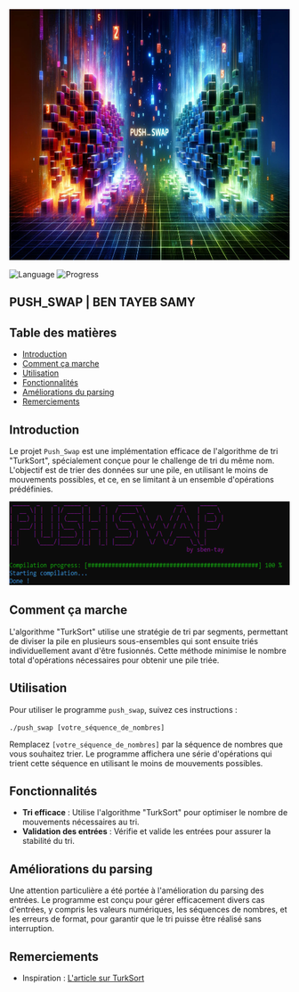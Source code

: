 <div align="center">
  <img height="450" src="https://raw.githubusercontent.com/Kurama77190/PUSH_SWAP/main/img/LOGO%20PUSH_SWAP.jpg"  />
</div>

![Language](https://img.shields.io/badge/language-C-blue)
![Progress](https://img.shields.io/badge/progress-completed-green)

## PUSH_SWAP | BEN TAYEB SAMY

## Table des matières
- [Introduction](#introduction)
- [Comment ça marche](#comment-ça-marche)
- [Utilisation](#utilisation)
- [Fonctionnalités](#fonctionnalités)
- [Améliorations du parsing](#améliorations-du-parsing)
- [Remerciements](#remerciements)

## Introduction
Le projet `Push_Swap` est une implémentation efficace de l'algorithme de tri "TurkSort", spécialement conçue pour le challenge de tri du même nom. L'objectif est de trier des données sur une pile, en utilisant le moins de mouvements possibles, et ce, en se limitant à un ensemble d'opérations prédéfinies.

<div align="center">
  <img height="150" src="https://raw.githubusercontent.com/Kurama77190/PUSH_SWAP/main/img/Capture.PNG"  />
</div>

## Comment ça marche
L'algorithme "TurkSort" utilise une stratégie de tri par segments, permettant de diviser la pile en plusieurs sous-ensembles qui sont ensuite triés individuellement avant d'être fusionnés. Cette méthode minimise le nombre total d'opérations nécessaires pour obtenir une pile triée.

## Utilisation
Pour utiliser le programme `push_swap`, suivez ces instructions :

``./push_swap [votre_séquence_de_nombres]``

Remplacez `[votre_séquence_de_nombres]` par la séquence de nombres que vous souhaitez trier. Le programme affichera une série d'opérations qui trient cette séquence en utilisant le moins de mouvements possibles.

## Fonctionnalités
- **Tri efficace** : Utilise l'algorithme "TurkSort" pour optimiser le nombre de mouvements nécessaires au tri.
- **Validation des entrées** : Vérifie et valide les entrées pour assurer la stabilité du tri.

## Améliorations du parsing
Une attention particulière a été portée à l'amélioration du parsing des entrées. Le programme est conçu pour gérer efficacement divers cas d'entrées, y compris les valeurs numériques, les séquences de nombres, et les erreurs de format, pour garantir que le tri puisse être réalisé sans interruption.

## Remerciements
- Inspiration : [L'article sur TurkSort](https://medium.com/@ayogun/push-swap-c1f5d2d41e97)
